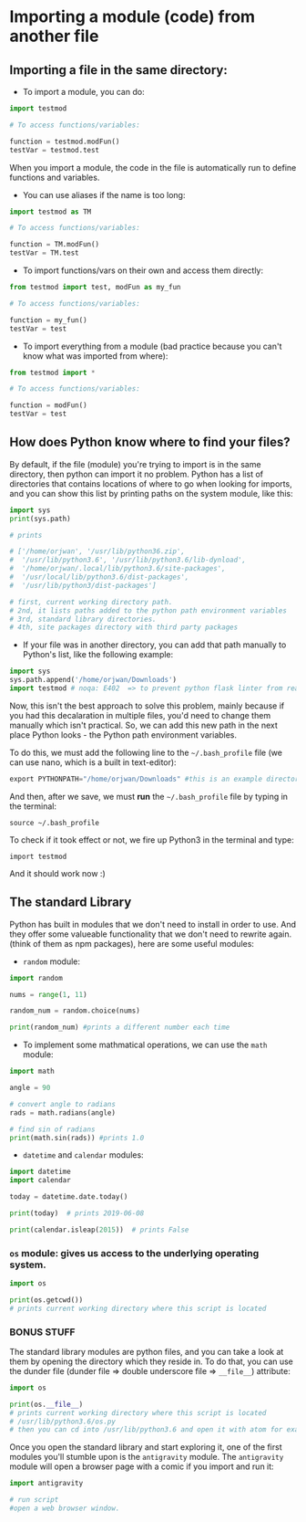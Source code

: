
# Importing a module (code) from another file 

## Importing a file in the same directory: 

- To import a module, you can do:

```py
import testmod

# To access functions/variables:

function = testmod.modFun()
testVar = testmod.test

```

When you import a module, the code in the file is automatically run to define functions and variables. 

- You can use aliases if the name is too long:

```py
import testmod as TM

# To access functions/variables:

function = TM.modFun()
testVar = TM.test

```
- To import functions/vars on their own and access them directly:

```py
from testmod import test, modFun as my_fun

# To access functions/variables:

function = my_fun()
testVar = test

```
- To import everything from a module (bad practice because you can't know what was imported from where):

```py
from testmod import *

# To access functions/variables:

function = modFun()
testVar = test

```

## How does Python know where to find your files?

By default, if the file (module) you're trying to import is in the same directory, then python can import it no problem. Python has a list of directories that contains locations of where to go when looking for imports, and you can show this list by printing paths on the system module, like this:

```py
import sys
print(sys.path)

# prints

# ['/home/orjwan', '/usr/lib/python36.zip',
#  '/usr/lib/python3.6', '/usr/lib/python3.6/lib-dynload',
#  '/home/orjwan/.local/lib/python3.6/site-packages',
#  '/usr/local/lib/python3.6/dist-packages',
#  '/usr/lib/python3/dist-packages']

# first, current working directory path.
# 2nd, it lists paths added to the python path environment variables
# 3rd, standard library directories.
# 4th, site packages directory with third party packages
```
- If your file was in another directory, you can add that path manually to Python's list, like the following example:

```py
import sys
sys.path.append('/home/orjwan/Downloads')
import testmod # noqa: E402  => to prevent python flask linter from rearranging code.
```
Now, this isn't the best approach to solve this problem, mainly because if you had this decalaration in multiple files, you'd need to change them manually which isn't practical. So, we can add this new path in the next place Python looks - the Python path environment variables. 

To do this, we must add the following line to the `~/.bash_profile` file (we can use nano, which is a built in text-editor):

```py
export PYTHONPATH="/home/orjwan/Downloads" #this is an example directory

```
And then, after we save, we must **run** the `~/.bash_profile` file by typing in the terminal:

`source ~/.bash_profile` 

To check if it took effect or not, we fire up Python3 in the terminal and type:

`import testmod`

And it should work now :)

## The standard Library

Python has built in modules that we don't need to install in order to use. And they offer some valueable functionality that we don't need to rewrite again. (think of them as npm packages), here are some useful modules:

- `random` module:

```py
import random

nums = range(1, 11)

random_num = random.choice(nums)

print(random_num) #prints a different number each time
```

- To implement some mathmatical operations, we can use the `math` module:

```py
import math

angle = 90

# convert angle to radians
rads = math.radians(angle)

# find sin of radians
print(math.sin(rads)) #prints 1.0
```
- `datetime` and `calendar` modules:

```py
import datetime
import calendar

today = datetime.date.today()

print(today)  # prints 2019-06-08

print(calendar.isleap(2015))  # prints False
```

### `os` module: gives us access to the underlying operating system. 

```py
import os

print(os.getcwd())
# prints current working directory where this script is located
```
### BONUS STUFF

The standard library modules are python files, and you can take a look at them by opening the directory which they reside in. To do that, you can use the dunder file (dunder file => double underscore file => `__file__`) attribute:

```py
import os

print(os.__file__)
# prints current working directory where this script is located
# /usr/lib/python3.6/os.py
# then you can cd into /usr/lib/python3.6 and open it with atom for example.
```
Once you open the standard library and start exploring it, one of the first modules you'll stumble upon is the `antigravity` module. The `antigravity` module will open a browser page with a comic if you import and run it: 

```py
import antigravity

# run script
#open a web browser window.
```










